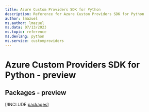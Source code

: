 ```yaml
---
title: Azure Custom Providers SDK for Python
description: Reference for Azure Custom Providers SDK for Python
author: lmazuel
ms.author: lmazuel
ms.data: 07/13/2023
ms.topic: reference
ms.devlang: python
ms.service: customproviders
---
```

# Azure Custom Providers SDK for Python - preview
## Packages - preview
[!INCLUDE [packages](custom-providers-index.md)]